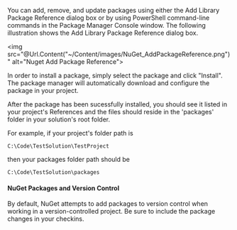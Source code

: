 ﻿You can add, remove, and update packages using either the Add Library Package Reference dialog box or by using PowerShell command-line commands in the Package Manager Console window. 
The following illustration shows the Add Library Package Reference dialog box.

<img src="@Url.Content("~/Content/images/NuGet_AddPackageReference.png")" alt="Nuget Add Package Reference">

In order to install a package, simply select the package and click "Install". 
The package manager will automatically download and configure the package in your project.

After the package has been sucessfully installed, you should see it listed in your project's References and the files should reside in the 'packages' folder in your solution's root folder.

For example, if your project's folder path is

	C:\Code\TestSolution\TestProject

then your packages folder path should be

	C:\Code\TestSolution\packages

#### NuGet Packages and Version Control
By default, NuGet attempts to add packages to version control when working in a version-controlled project. 
Be sure to include the package changes in your checkins.